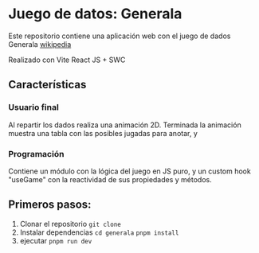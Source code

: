 # Juego de datos: Generala

Este repositorio contiene una aplicación web con el juego de dados Generala [wikipedia](https://es.wikipedia.org/wiki/Generala)

Realizado con Vite React JS + SWC

## Características
### Usuario final
Al repartir los dados realiza una animación 2D. Terminada la animación muestra una tabla con las posibles jugadas para anotar, y

### Programación
Contiene un módulo con la lógica del juego en JS puro, y un custom hook "useGame" con la reactividad de sus propiedades y métodos.


## Primeros pasos:
1. Clonar el repositorio
`git clone`
2. Instalar dependencias
`cd generala`
`pnpm install`
3. ejecutar
`pnpm run dev`